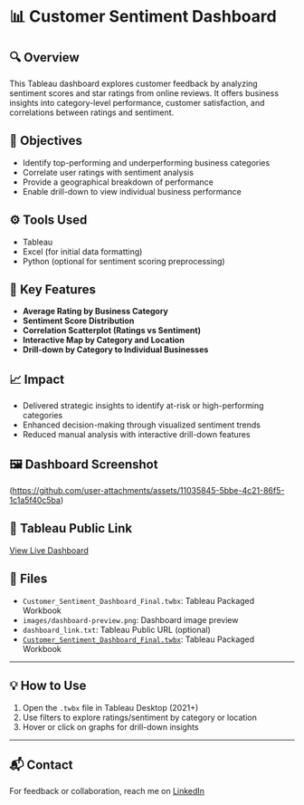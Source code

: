 # 📊 Customer Sentiment Dashboard

## 🔍 Overview
This Tableau dashboard explores customer feedback by analyzing sentiment scores and star ratings from online reviews. It offers business insights into category-level performance, customer satisfaction, and correlations between ratings and sentiment.

## 🎯 Objectives
- Identify top-performing and underperforming business categories
- Correlate user ratings with sentiment analysis
- Provide a geographical breakdown of performance
- Enable drill-down to view individual business performance

## ⚙️ Tools Used
- Tableau
- Excel (for initial data formatting)
- Python (optional for sentiment scoring preprocessing)

## 📌 Key Features
- **Average Rating by Business Category**
- **Sentiment Score Distribution**
- **Correlation Scatterplot (Ratings vs Sentiment)**
- **Interactive Map by Category and Location**
- **Drill-down by Category to Individual Businesses**

## 📈 Impact
- Delivered strategic insights to identify at-risk or high-performing categories
- Enhanced decision-making through visualized sentiment trends
- Reduced manual analysis with interactive drill-down features

## 🖼️ Dashboard Screenshot
(https://github.com/user-attachments/assets/11035845-5bbe-4c21-86f5-1c1a5f40c5ba)


## 🔗 Tableau Public Link
[View Live Dashboard](https://public.tableau.com/app/profile/rohit.chandra.patel.manne5076/viz/Customer_Sentiment_Dashboard_Final/BusinessSentimentRatingsDashboard?publish=yes)  

## 📁 Files
- `Customer_Sentiment_Dashboard_Final.twbx`: Tableau Packaged Workbook
- `images/dashboard-preview.png`: Dashboard image preview
- `dashboard_link.txt`: Tableau Public URL (optional)
- [`Customer_Sentiment_Dashboard_Final.twbx`](https://github.com/Rohitchandra-analyst/customer-sentiment-dashboard/raw/main/Customer_Sentiment_Dashboard_Final.twbx): Tableau Packaged Workbook

---

## 💡 How to Use
1. Open the `.twbx` file in Tableau Desktop (2021+)
2. Use filters to explore ratings/sentiment by category or location
3. Hover or click on graphs for drill-down insights

---

## 📬 Contact
For feedback or collaboration, reach me on [LinkedIn](https://www.linkedin.com/in/rohit-chandra-patel-manne-4a071118a/)
